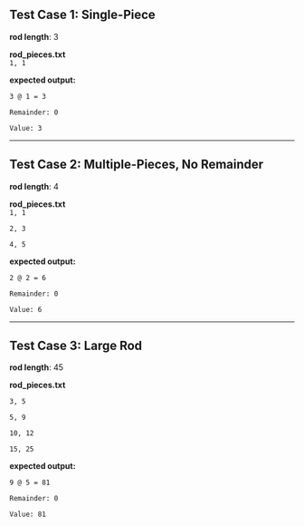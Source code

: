 ## Test Case 1: Single-Piece

**rod length**: 3

**rod_pieces.txt**  
```1, 1```

**expected output:**

```3 @ 1 = 3```

```Remainder: 0```

```Value: 3```

---

## Test Case 2: Multiple-Pieces, No Remainder

**rod length**: 4

**rod_pieces.txt**  
```1, 1```

```2, 3```

```4, 5```

**expected output:**

```2 @ 2 = 6```

```Remainder: 0```

```Value: 6```

---

## Test Case 3: Large Rod

**rod length**: 45

**rod_pieces.txt**  

```3, 5```

```5, 9```

```10, 12```

```15, 25```

**expected output:**

```9 @ 5 = 81```

```Remainder: 0```

```Value: 81```